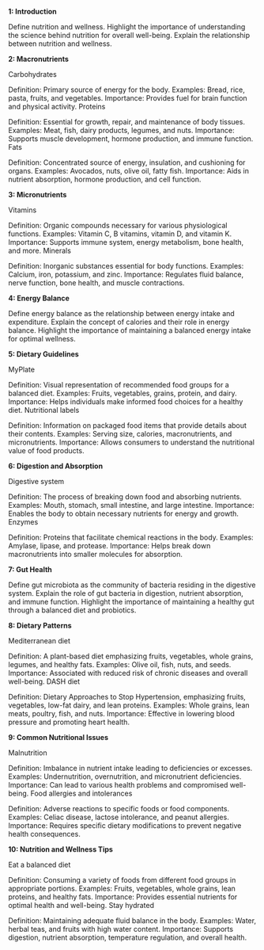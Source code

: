 **1: Introduction**

Define nutrition and wellness.
Highlight the importance of understanding the science behind nutrition for overall well-being.
Explain the relationship between nutrition and wellness.

**2: Macronutrients**

Carbohydrates

Definition: Primary source of energy for the body.
Examples: Bread, rice, pasta, fruits, and vegetables.
Importance: Provides fuel for brain function and physical activity.
Proteins

Definition: Essential for growth, repair, and maintenance of body tissues.
Examples: Meat, fish, dairy products, legumes, and nuts.
Importance: Supports muscle development, hormone production, and immune function.
Fats

Definition: Concentrated source of energy, insulation, and cushioning for organs.
Examples: Avocados, nuts, olive oil, fatty fish.
Importance: Aids in nutrient absorption, hormone production, and cell function.

**3: Micronutrients**

Vitamins

Definition: Organic compounds necessary for various physiological functions.
Examples: Vitamin C, B vitamins, vitamin D, and vitamin K.
Importance: Supports immune system, energy metabolism, bone health, and more.
Minerals

Definition: Inorganic substances essential for body functions.
Examples: Calcium, iron, potassium, and zinc.
Importance: Regulates fluid balance, nerve function, bone health, and muscle contractions.

**4: Energy Balance**

Define energy balance as the relationship between energy intake and expenditure.
Explain the concept of calories and their role in energy balance.
Highlight the importance of maintaining a balanced energy intake for optimal wellness.

**5: Dietary Guidelines**

MyPlate

Definition: Visual representation of recommended food groups for a balanced diet.
Examples: Fruits, vegetables, grains, protein, and dairy.
Importance: Helps individuals make informed food choices for a healthy diet.
Nutritional labels

Definition: Information on packaged food items that provide details about their contents.
Examples: Serving size, calories, macronutrients, and micronutrients.
Importance: Allows consumers to understand the nutritional value of food products.

**6: Digestion and Absorption**

Digestive system

Definition: The process of breaking down food and absorbing nutrients.
Examples: Mouth, stomach, small intestine, and large intestine.
Importance: Enables the body to obtain necessary nutrients for energy and growth.
Enzymes

Definition: Proteins that facilitate chemical reactions in the body.
Examples: Amylase, lipase, and protease.
Importance: Helps break down macronutrients into smaller molecules for absorption.

**7: Gut Health**

Define gut microbiota as the community of bacteria residing in the digestive system.
Explain the role of gut bacteria in digestion, nutrient absorption, and immune function.
Highlight the importance of maintaining a healthy gut through a balanced diet and probiotics.

**8: Dietary Patterns**

Mediterranean diet

Definition: A plant-based diet emphasizing fruits, vegetables, whole grains, legumes, and healthy fats.
Examples: Olive oil, fish, nuts, and seeds.
Importance: Associated with reduced risk of chronic diseases and overall well-being.
DASH diet

Definition: Dietary Approaches to Stop Hypertension, emphasizing fruits, vegetables, low-fat dairy, and lean proteins.
Examples: Whole grains, lean meats, poultry, fish, and nuts.
Importance: Effective in lowering blood pressure and promoting heart health.

**9: Common Nutritional Issues**

Malnutrition

Definition: Imbalance in nutrient intake leading to deficiencies or excesses.
Examples: Undernutrition, overnutrition, and micronutrient deficiencies.
Importance: Can lead to various health problems and compromised well-being.
Food allergies and intolerances

Definition: Adverse reactions to specific foods or food components.
Examples: Celiac disease, lactose intolerance, and peanut allergies.
Importance: Requires specific dietary modifications to prevent negative health consequences.

**10: Nutrition and Wellness Tips**

Eat a balanced diet

Definition: Consuming a variety of foods from different food groups in appropriate portions.
Examples: Fruits, vegetables, whole grains, lean proteins, and healthy fats.
Importance: Provides essential nutrients for optimal health and well-being.
Stay hydrated

Definition: Maintaining adequate fluid balance in the body.
Examples: Water, herbal teas, and fruits with high water content.
Importance: Supports digestion, nutrient absorption, temperature regulation, and overall health.
